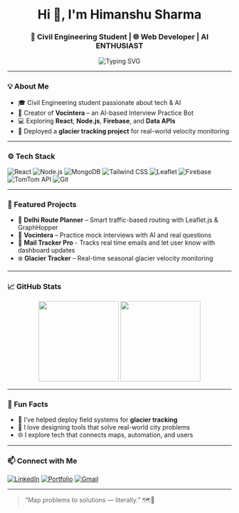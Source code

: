 <h1 align="center">Hi 👋, I'm Himanshu Sharma</h1>
<h3 align="center">🚀 Civil Engineering Student | 🌐 Web Developer | AI ENTHUSIAST </h3>

<p align="center">
  <img src="https://readme-typing-svg.herokuapp.com?font=Fira+Code&size=20&pause=1000&color=36BCF7&width=435&lines=Building+tools+with+Maps,+AI,+and+Code!;Making+Smart+Cities+Smarter.;Learning+Every+Day+🌱" alt="Typing SVG" />
</p>

---

### 💡 About Me

- 🎓 Civil Engineering student passionate about tech & AI
- 🤖 Creator of **Vocintera** – an AI-based Interview Practice Bot
- 💻 Exploring **React**, **Node.js**, **Firebase**, and **Data APIs**
- 🧊 Deployed a **glacier tracking project** for real-world velocity monitoring

---

### ⚙️ Tech Stack

![React](https://img.shields.io/badge/-React-161b22?style=flat&logo=react)
![Node.js](https://img.shields.io/badge/-Node.js-161b22?style=flat&logo=node.js)
![MongoDB](https://img.shields.io/badge/-MongoDB-161b22?style=flat&logo=mongodb)
![Tailwind CSS](https://img.shields.io/badge/-TailwindCSS-161b22?style=flat&logo=tailwind-css)
![Leaflet](https://img.shields.io/badge/-Leaflet-161b22?style=flat&logo=leaflet)
![Firebase](https://img.shields.io/badge/-Firebase-161b22?style=flat&logo=firebase)
![TomTom API](https://img.shields.io/badge/-TomTom-161b22?style=flat&logo=tomtom)
![Git](https://img.shields.io/badge/-Git-161b22?style=flat&logo=git)

---

### 📌 Featured Projects

- 🔄 **Delhi Route Planner** – Smart traffic-based routing with Leaflet.js & GraphHopper
- 🤖 **Vocintera** – Practice mock interviews with AI and real questions
- 🌆 **Mail Tracker Pro** - Tracks real time emails and let user know with dashboard updates
- ❄️ **Glacier Tracker** – Real-time seasonal glacier velocity monitoring

---

### 📈 GitHub Stats

<p align="center">
  <img src="https://github-readme-stats.vercel.app/api?username=CodeXGautam&show_icons=true&theme=radical" height="180"/>
  <img src="https://github-readme-stats.vercel.app/api/top-langs/?username=CodeXGautam&layout=compact&theme=radical" height="180"/>
</p>

---

### 🎯 Fun Facts

- 🧊 I’ve helped deploy field systems for **glacier tracking**
- 🧠 I love designing tools that solve real-world city problems
- 🌐 I explore tech that connects maps, automation, and users

---

### 📫 Connect with Me

[![LinkedIn](https://img.shields.io/badge/-LinkedIn-0A66C2?style=flat&logo=linkedin&logoColor=white)](https://www.linkedin.com/in/himanshu-sharma-72b93b283)
[![Portfolio](https://img.shields.io/badge/-Portfolio-000?style=flat&logo=vercel&logoColor=white)](https://yourportfolio.vercel.app)
[![Gmail](https://img.shields.io/badge/-Email-D14836?style=flat&logo=gmail&logoColor=white)](mailto:himanshug1310@gmail.com)

---

> “Map problems to solutions — literally.” 🗺️🚀
> 

